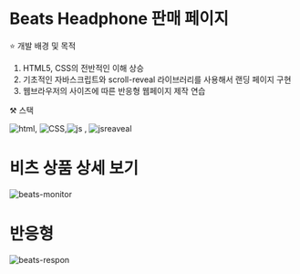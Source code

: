 # Beats Headphone 판매 페이지

⭐️ 개발 배경 및 목적
  1. HTML5, CSS의 전반적인 이해 상승
  2. 기초적인 자바스크립트와 scroll-reveal 라이브러리를 사용해서 랜딩 페이지 구현
  3. 웹브라우저의 사이즈에 따른 반응형 웹페이지 제작 연습

⚒️ 스택 

![html](https://img.shields.io/badge/HTML-239120?style=for-the-badge&logo=html5&logoColor=white), ![CSS](https://img.shields.io/badge/CSS-239120?&style=for-the-badge&logo=css3&logoColor=white),![js](https://img.shields.io/badge/JavaScript-F7DF1E?style=for-the-badge&logo=JavaScript&logoColor=white)
, ![jsreaveal](https://img.shields.io/badge/ScrollReveal-FFCB36?style=for-the-badge&logo=ScrollReveal&logoColor=white)

# 비츠 상품 상세 보기
![beats-monitor](https://github.com/oceanlee-seoul/Beats-Products-Landing-Responsive-Webpage/assets/108586797/b95ef5a3-368e-4489-baf3-72b7b956aa48)

# 반응형 
![beats-respon](https://github.com/oceanlee-seoul/Beats-Products-Landing-Responsive-Webpage/assets/108586797/fe45d2ee-ff51-4750-b345-aded53e2e516)
